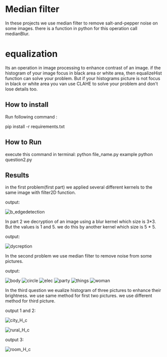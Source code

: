 
# Median filter
In these projects we use median filter to remove salt-and-pepper noise on some images.
there is a function in python for this operation call medianBlur.

# equalization
Its an operation in image processing to enhance contrast of an image.
if the histogram of your image focus in black area or white area, then equalizeHist function can solve your problem.
But if your histograms picture is not focus in black or white area you van use CLAHE to solve your problem and 
don't lose details too.



## How to install
Run following command :

pip install -r requirements.txt


## How to Run
execute this command in terminal:
python file_name.py
example python question2.py

## Results

in the first problem(first part) we applied several different kernels to the same image with filter2D function.

output:

![b_edgedetection](https://github.com/javad7189/python-assignment/assets/86910174/58db2219-d268-482b-b912-f00c71e91a59)


In part 2 we decryption of an image using a blur kernel which size is 3*3. But the values is 1 and 5. we do this by another kernel which size is 5 * 5.

output:

![dycreption](https://github.com/javad7189/python-assignment/assets/86910174/42a2be78-694b-4986-ab2b-ad9a89bfe251)



In the second problem we use median filter to remove noise from some pictures.

output:

![body](https://github.com/javad7189/python-assignment/assets/86910174/8d039448-ca53-4fa6-befb-6af3282d04e1)
![circle](https://github.com/javad7189/python-assignment/assets/86910174/a9ee0935-2595-4ede-9d79-b89996becf56)
![elec](https://github.com/javad7189/python-assignment/assets/86910174/2dbc405e-4c71-4bbf-a287-3e9c3d829566)
![party](https://github.com/javad7189/python-assignment/assets/86910174/a81b1e61-c963-42c4-a667-e9f56cd8d326)
![things](https://github.com/javad7189/python-assignment/assets/86910174/0d16e450-9f85-4ab6-874c-508c0a443827)
![woman](https://github.com/javad7189/python-assignment/assets/86910174/e25213ef-1ef8-479a-814d-80463d72c53d)



In the third question we eualize histogram of three pictures to enhance their brightness.
we use same method for first two pictures. we use different method for third picture.

output 1 and 2:

![city_H_c](https://github.com/javad7189/python-assignment/assets/86910174/114d8ceb-8ca0-4cb4-b7ed-3c83f91642f1)

![rural_H_c](https://github.com/javad7189/python-assignment/assets/86910174/bdc857db-ab29-4e3c-bd07-239c913f83ca)

output 3:

![room_H_c](https://github.com/javad7189/python-assignment/assets/86910174/1f5c2a49-d211-494f-aeb8-3d2b24718938)









